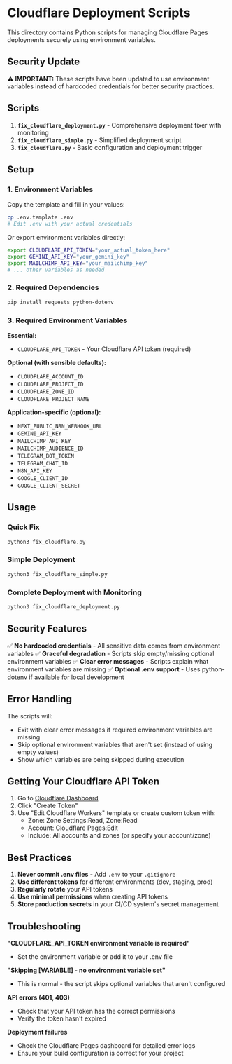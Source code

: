 # Cloudflare Deployment Scripts

This directory contains Python scripts for managing Cloudflare Pages deployments securely using environment variables.

## Security Update

**⚠️ IMPORTANT:** These scripts have been updated to use environment variables instead of hardcoded credentials for better security practices.

## Scripts

1. **`fix_cloudflare_deployment.py`** - Comprehensive deployment fixer with monitoring
2. **`fix_cloudflare_simple.py`** - Simplified deployment script
3. **`fix_cloudflare.py`** - Basic configuration and deployment trigger

## Setup

### 1. Environment Variables

Copy the template and fill in your values:

```bash
cp .env.template .env
# Edit .env with your actual credentials
```

Or export environment variables directly:

```bash
export CLOUDFLARE_API_TOKEN="your_actual_token_here"
export GEMINI_API_KEY="your_gemini_key"
export MAILCHIMP_API_KEY="your_mailchimp_key"
# ... other variables as needed
```

### 2. Required Dependencies

```bash
pip install requests python-dotenv
```

### 3. Required Environment Variables

**Essential:**
- `CLOUDFLARE_API_TOKEN` - Your Cloudflare API token (required)

**Optional (with sensible defaults):**
- `CLOUDFLARE_ACCOUNT_ID`
- `CLOUDFLARE_PROJECT_ID`
- `CLOUDFLARE_ZONE_ID`
- `CLOUDFLARE_PROJECT_NAME`

**Application-specific (optional):**
- `NEXT_PUBLIC_N8N_WEBHOOK_URL`
- `GEMINI_API_KEY`
- `MAILCHIMP_API_KEY`
- `MAILCHIMP_AUDIENCE_ID`
- `TELEGRAM_BOT_TOKEN`
- `TELEGRAM_CHAT_ID`
- `N8N_API_KEY`
- `GOOGLE_CLIENT_ID`
- `GOOGLE_CLIENT_SECRET`

## Usage

### Quick Fix
```bash
python3 fix_cloudflare.py
```

### Simple Deployment
```bash
python3 fix_cloudflare_simple.py
```

### Complete Deployment with Monitoring
```bash
python3 fix_cloudflare_deployment.py
```

## Security Features

✅ **No hardcoded credentials** - All sensitive data comes from environment variables
✅ **Graceful degradation** - Scripts skip empty/missing optional environment variables
✅ **Clear error messages** - Scripts explain what environment variables are missing
✅ **Optional .env support** - Uses python-dotenv if available for local development

## Error Handling

The scripts will:
- Exit with clear error messages if required environment variables are missing
- Skip optional environment variables that aren't set (instead of using empty values)
- Show which variables are being skipped during execution

## Getting Your Cloudflare API Token

1. Go to [Cloudflare Dashboard](https://dash.cloudflare.com/profile/api-tokens)
2. Click "Create Token"
3. Use "Edit Cloudflare Workers" template or create custom token with:
   - Zone: Zone Settings:Read, Zone:Read
   - Account: Cloudflare Pages:Edit
   - Include: All accounts and zones (or specify your account/zone)

## Best Practices

1. **Never commit .env files** - Add `.env` to your `.gitignore`
2. **Use different tokens** for different environments (dev, staging, prod)
3. **Regularly rotate** your API tokens
4. **Use minimal permissions** when creating API tokens
5. **Store production secrets** in your CI/CD system's secret management

## Troubleshooting

**"CLOUDFLARE_API_TOKEN environment variable is required"**
- Set the environment variable or add it to your .env file

**"Skipping [VARIABLE] - no environment variable set"**
- This is normal - the script skips optional variables that aren't configured

**API errors (401, 403)**
- Check that your API token has the correct permissions
- Verify the token hasn't expired

**Deployment failures**
- Check the Cloudflare Pages dashboard for detailed error logs
- Ensure your build configuration is correct for your project